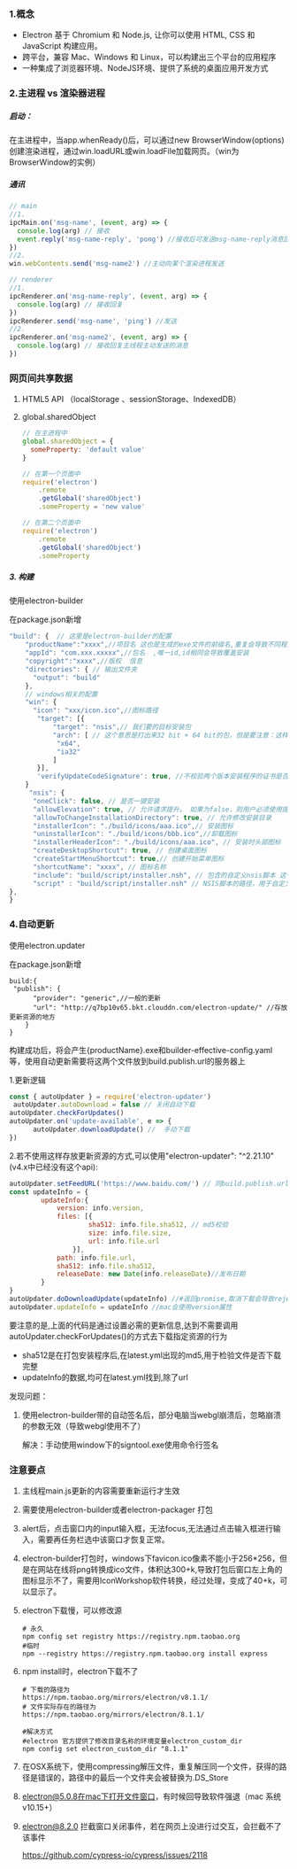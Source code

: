 ### 1.概念

- Electron 基于 Chromium 和 Node.js, 让你可以使用 HTML, CSS 和 JavaScript 构建应用。
-  跨平台，兼容 Mac、Windows 和 Linux，可以构建出三个平台的应用程序
- 一种集成了浏览器环境、NodeJS环境、提供了系统的桌面应用开发方式

### 2.主进程 vs 渲染器进程

##### 启动：

在主进程中，当app.whenReady()后，可以通过new BrowserWindow(options)创建渲染进程，通过win.loadURL或win.loadFile加载网页。（win为BrowserWindow的实例）

##### 通讯

```javascript
// main
//1.
ipcMain.on('msg-name', (event, arg) => {
  console.log(arg) // 接收
  event.reply('msg-name-reply', 'pong') //接收后可发送msg-name-reply消息回复
})
//2.
win.webContents.send('msg-name2') //主动向某个渲染进程发送
```

```javascript
// renderer
//1.
ipcRenderer.on('msg-name-reply', (event, arg) => {
  console.log(arg) // 接收回复
})
ipcRenderer.send('msg-name', 'ping') //发送
//2.
ipcRenderer.on('msg-name2', (event, arg) => {
  console.log(arg) // 接收回复主线程主动发送的消息
})

```

### 网页间共享数据

1. HTML5 API （localStorage 、sessionStorage、IndexedDB）

2. global.sharedObject

   ```javascript
   // 在主进程中
   global.sharedObject = {
     someProperty: 'default value'
   }
   ```

   ```javascript
   // 在第一个页面中
   require('electron')
       .remote
       .getGlobal('sharedObject')
       .someProperty = 'new value'
   ```

   ```javascript
   // 在第二个页面中
   require('electron')
       .remote
       .getGlobal('sharedObject')
       .someProperty
   ```

   

##### 3. 构建

使用electron-builder

在package.json新增

```javascript
"build": {  // 这里是electron-builder的配置
    "productName":"xxxx",//项目名 这也是生成的exe文件的前缀名,重复会导致不同程序会安装到统一目录
    "appId": "com.xxx.xxxxx",//包名  ,唯一id,id相同会导致覆盖安装
    "copyright":"xxxx",//版权  信息
    "directories": { // 输出文件夹
      "output": "build"
    }, 
    // windows相关的配置
    "win": {  
      "icon": "xxx/icon.ico",//图标路径 
       "target": [{
           "target": "nsis",// 我们要的目标安装包
           "arch": [ // 这个意思是打出来32 bit + 64 bit的包，但是要注意：这样打包出来的安装包体积比较大，所以建议直接打32的安装包。
        	"x64", 
       		"ia32"
      	   ]
       }],
       'verifyUpdateCodeSignature': true, //不校验两个版本安装程序的证书是否一致
    }
     "nsis": {
      "oneClick": false, // 是否一键安装
      "allowElevation": true, // 允许请求提升。 如果为false，则用户必须使用提升的权限重新启动安装程序。
      "allowToChangeInstallationDirectory": true, // 允许修改安装目录
      "installerIcon": "./build/icons/aaa.ico",// 安装图标
      "uninstallerIcon": "./build/icons/bbb.ico",//卸载图标
      "installerHeaderIcon": "./build/icons/aaa.ico", // 安装时头部图标
      "createDesktopShortcut": true, // 创建桌面图标
      "createStartMenuShortcut": true,// 创建开始菜单图标
      "shortcutName": "xxxx", // 图标名称
      "include": "build/script/installer.nsh", // 包含的自定义nsis脚本 这个对于构建需求严格得安装过程相当有用。
      "script" : "build/script/installer.nsh" // NSIS脚本的路径，用于自定义安装程序。 默认为build / installer.nsi  
},   
}
```



### 4.自动更新

使用electron.updater

在package.json新增

```
build:{
 "publish": {
      "provider": "generic",//一般的更新
      "url": "http://q7bp10v65.bkt.clouddn.com/electron-update/" //存放更新资源的地方
    }
}
```

构建成功后，将会产生{productName}.exe和builder-effective-config.yaml等，使用自动更新需要将这两个文件放到build.publish.url的服务器上

1.更新逻辑

```javascript
const { autoUpdater } = require('electron-updater')
 autoUpdater.autoDownload = false // 关闭自动下载
autoUpdater.checkForUpdates()
autoUpdater.on('update-available', e => {
      autoUpdater.downloadUpdate() //  手动下载
})
```

2.若不使用这样存放更新资源的方式,可以使用"electron-updater": "^2.21.10"(v4.x中已经没有这个api):

```javascript
autoUpdater.setFeedURL('https://www.baidu.com/') // 同build.publish.url,这里一定要符合http协议的url
const updateInfo = {
        updateInfo:{
        	version: info.version,
      		files: [{
          			sha512: info.file.sha512, // md5校验
          			size: info.file.size,
          			url: info.file.url
        		}],
      		path: info.file.url,
      		sha512: info.file.sha512,
      		releaseDate: new Date(info.releaseDate)//发布日期
        }
}
autoUpdater.doDownloadUpdate(updateInfo) //#返回promise,取消下载会导致rejected；window校验文件失败也会导致rejected；mac不会校验sha542（估计是检验签名）,mac检验失败会触发error事件
autoUpdater.updateInfo = updateInfo //mac会使用version属性
```

要注意的是,上面的代码是通过设置必需的更新信息,达到不需要调用autoUpdater.checkForUpdates()的方式去下载指定资源的行为

- sha512是在打包安装程序后,在latest.yml出现的md5,用于检验文件是否下载完整
- updateInfo的数据,均可在latest.yml找到,除了url

发现问题：

1. 使用electron-builder带的自动签名后，部分电脑当webgl崩溃后，忽略崩溃的参数无效（导致webgl使用不了）

   解决：手动使用window下的signtool.exe使用命令行签名





### 注意要点

1. 主线程main.js更新的内容需要重新运行才生效

2. 需要使用electron-builder或者electron-packager 打包

3. alert后，点击窗口内的input输入框，无法focus,无法通过点击输入框进行输入，需要再任务栏选中该窗口才恢复正常。

4. electron-builder打包时，windows下favicon.ico像素不能小于256*256，但是在网站在线将png转换成ico文件，体积达300+k,导致打包后窗口左上角的图标显示不了，需要用IconWorkshop软件转换，经过处理，变成了40+k，可以显示了。

5. electron下载慢，可以修改源

   ```shell
   # 永久
   npm config set registry https://registry.npm.taobao.org
   #临时
   npm --registry https://registry.npm.taobao.org install express
   ```

6. npm install时，electron下载不了

   ```shell
   # 下载的路径为
   https://npm.taobao.org/mirrors/electron/v8.1.1/
   # 文件实际存在的路径为
   https://npm.taobao.org/mirrors/electron/8.1.1/
   
   #解决方式
   #electron 官方提供了修改目录名称的环境变量electron_custom_dir
   npm config set electron_custom_dir "8.1.1"
   ```

7. 在OSX系统下，使用compressing解压文件，重复解压同一个文件，获得的路径是错误的，路径中的最后一个文件夹会被替换为.DS_Store

8. electron@5.0.8在mac下打开文件窗口，有时候回导致软件强退（mac 系统v10.15+）

9. electron@8.2.0 拦截窗口关闭事件，若在网页上没进行过交互，会拦截不了该事件

   https://github.com/cypress-io/cypress/issues/2118